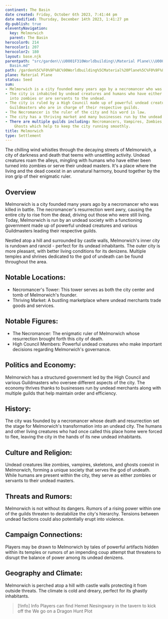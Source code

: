 ```yaml
---
continent: The Basin
date created: Friday, October 6th 2023, 7:41:44 pm
date modified: Thursday, December 14th 2023, 1:41:27 pm
dg-publish: true
eleventyNavigation:
  key: Melmorwich
  parent: The Basin
herocolor0: 214
herocolor1: 207
herocolor2: 180
layout: base.njk
parentpath: "src/garden\\\U0001F310Worldbuilding\\Material Plane\\\U0001F3DE️The Basin/The
  Basin.md"
path: /garden%5C%F0%9F%8C%90Worldbuilding%5CMaterial%20Plane%5C%F0%9F%8F%9E%EF%B8%8FThe%20Basin%5CRegions%5CMelmorwich/
plane: Material Plane
status: Seed
sum:
- Melmorwich is a city founded many years ago by a necromancer who was killed in battle.
- The city is inhabited by undead creatures and humans who have either been turned
  into zombies or are servants to the undead.
- The city is ruled by a High Council made up of powerful undead creatures and various
  Guildmasters who are in charge of their respective guilds.
- The Necromancer is the ruler of the city and his word is law.
- The city has a thriving market and many businesses run by the undead.
- There are multiple guilds including: Necromancers, Vampires, Zombies, Skeletons,
    Ghosts which help to keep the city running smoothly.
title: Melmorwich
type: Settlement
---
```


The chilling wind whistles through the decaying streets of Melmorwich, a city of darkness and death that teems with unsettling activity. Undead creatures roam the alleys, mingling with humans who have either been turned into zombies or serve their undead masters. It's a place where the living and the dead coexist in an unnatural harmony, bound together by the iron grip of their enigmatic ruler.

## Overview

Melmorwich is a city founded many years ago by a necromancer who was killed in battle. The necromancer's resurrection went awry, causing the entire city to rise from the dead, driving out those who were still living. Today, Melmorwich is run by an undead society with a functioning government made up of powerful undead creatures and various Guildmasters leading their respective guilds.

Nestled atop a hill and surrounded by castle walls, Melmorwich's inner city is rundown and rancid - perfect for its undead inhabitants. The outer city is more pleasant, with better living conditions for its denizens. Multiple temples and shrines dedicated to the god of undeath can be found throughout the area.

## Notable Locations:
- Necromancer's Tower: This tower serves as both the city center and tomb of Melmorwich's founder.
- Thriving Market: A bustling marketplace where undead merchants trade goods and services.
 
## Notable Figures:
- The Necromancer: The enigmatic ruler of Melmorwich whose resurrection brought forth this city of death.
- High Council Members: Powerful undead creatures who make important decisions regarding Melmorwich's governance.

## Politics and Economy:

Melmorwich has a structured government led by the High Council and various Guildmasters who oversee different aspects of the city. The economy thrives thanks to businesses run by undead merchants along with multiple guilds that help maintain order and efficiency.

## History:

The city was founded by a necromancer whose death and resurrection set the stage for Melmorwich's transformation into an undead city. The humans and other living creatures who had once called this place home were forced to flee, leaving the city in the hands of its new undead inhabitants.

## Culture and Religion:

Undead creatures like zombies, vampires, skeletons, and ghosts coexist in Melmorwich, forming a unique society that serves the god of undeath. While humans are present within the city, they serve as either zombies or servants to their undead masters.

## Threats and Rumors:

Melmorwich is not without its dangers. Rumors of a rising power within one of the guilds threaten to destabilize the city's hierarchy. Tensions between undead factions could also potentially erupt into violence.

## Campaign Connections:

Players may be drawn to Melmorwich by tales of powerful artifacts hidden within its temples or rumors of an impending coup attempt that threatens to disrupt the balance of power among its undead denizens.

## Geography and Climate:

Melmorwich is perched atop a hill with castle walls protecting it from outside threats. The climate is cold and dreary, perfect for its ghastly inhabitants.

> [!info] Info
> Players can find Hemet Nesingwary in the tavern to kick off the We go on a Dragon Hunt Plot